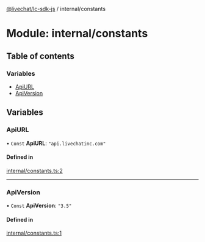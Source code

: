 [@livechat/lc-sdk-js](../README.md) / internal/constants

# Module: internal/constants

## Table of contents

### Variables

- [ApiURL](internal_constants.md#apiurl)
- [ApiVersion](internal_constants.md#apiversion)

## Variables

### ApiURL

• `Const` **ApiURL**: ``"api.livechatinc.com"``

#### Defined in

[internal/constants.ts:2](https://github.com/livechat/lc-sdk-js/blob/10347df/src/internal/constants.ts#L2)

___

### ApiVersion

• `Const` **ApiVersion**: ``"3.5"``

#### Defined in

[internal/constants.ts:1](https://github.com/livechat/lc-sdk-js/blob/10347df/src/internal/constants.ts#L1)

